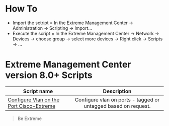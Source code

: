 # How To
* Import the sctript = In the Extreme Management Center -> Administration -> Scripting  -> Import...
* Execute the script =  In the Extreme Management Center -> Network -> Devices -> choose group -> select more devices -> Right click -> Scripts -> ...


# Extreme Management Center version 8.0+ Scripts
| Script name   | Description   |
| ------------- |:-------------:|
|[Configure Vlan on the Port Cisco-Extreme](xml\Configure_Vlan_on_the_Port-Cisco-Extreme.xml)|Configure vlan on ports - tagged or untagged based on request.|

>Be Extreme
